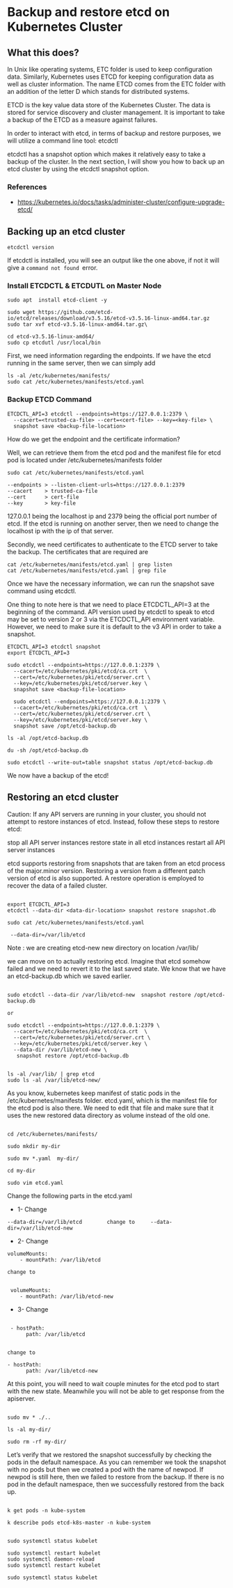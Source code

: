 # Backup and restore etcd on Kubernetes Cluster


## What this does?
In Unix like operating systems, ETC folder is used to keep configuration data. Similarly, Kubernetes uses ETCD for keeping configuration data as well as cluster information. The name ETCD comes from the ETC folder with an addition of the letter D which stands for distributed systems.

ETCD is the key value data store of the Kubernetes Cluster. The data is stored for service discovery and cluster management. It is important to take a backup of the ETCD as a measure against failures.

In order to interact with etcd, in terms of backup and restore purposes, we will utilize a command line tool: etcdctl

etcdctl has a snapshot option which makes it relatively easy to take a backup of the cluster. In the next section, I will show you how to back up an etcd cluster by using the etcdctl snapshot option.

### References
- https://kubernetes.io/docs/tasks/administer-cluster/configure-upgrade-etcd/


## Backing up an etcd cluster
```
etcdctl version

```

If etcdctl is installed, you will see an output like the one above, if not it will give a `command not found `error.

### Install ETCDCTL & ETCDUTL on Master Node
```
sudo apt  install etcd-client -y

sudo wget https://github.com/etcd-io/etcd/releases/download/v3.5.16/etcd-v3.5.16-linux-amd64.tar.gz
sudo tar xvf etcd-v3.5.16-linux-amd64.tar.gz\

cd etcd-v3.5.16-linux-amd64/
sudo cp etcdutl /usr/local/bin
```

First, we need information regarding the endpoints. If we have the etcd running in the same server, then we can simply add

```
ls -al /etc/kubernetes/manifests/
sudo cat /etc/kubernetes/manifests/etcd.yaml

```


### Backup ETCD Command

```
ETCDCTL_API=3 etcdctl --endpoints=https://127.0.0.1:2379 \
  --cacert=<trusted-ca-file> --cert=<cert-file> --key=<key-file> \
  snapshot save <backup-file-location>

```

How do we get the endpoint and the certificate information?

Well, we can retrieve them from the etcd pod and the manifest file for etcd pod is located under /etc/kubernetes/manifests folder

```
sudo cat /etc/kubernetes/manifests/etcd.yaml

--endpoints > --listen-client-urls=https://127.0.0.1:2379
--cacert    > trusted-ca-file
--cert      > cert-file
--key       > key-file

```

127.0.0.1 being the localhost ip and 2379 being the official port number of etcd. If the etcd is running on another server, then we need to change the localhost ip with the ip of that server.

Secondly, we need certificates to authenticate to the ETCD server to take the backup. The certificates that are required are

```
cat /etc/kubernetes/manifests/etcd.yaml | grep listen
cat /etc/kubernetes/manifests/etcd.yaml | grep file

```

Once we have the necessary information, we can run the snapshot save command using etcdctl.

One thing to note here is that we need to place ETCDCTL_API=3 at the beginning of the command. API version used by etcdctl to speak to etcd may be set to version 2 or 3 via the ETCDCTL_API environment variable. However, we need to make sure it is default to the v3 API in order to take a snapshot.


```
ETCDCTL_API=3 etcdctl snapshot
export ETCDCTL_API=3

```

```
sudo etcdctl --endpoints=https://127.0.0.1:2379 \
  --cacert=/etc/kubernetes/pki/etcd/ca.crt  \
  --cert=/etc/kubernetes/pki/etcd/server.crt \
  --key=/etc/kubernetes/pki/etcd/server.key \
  snapshot save <backup-file-location>

  sudo etcdctl --endpoints=https://127.0.0.1:2379 \
  --cacert=/etc/kubernetes/pki/etcd/ca.crt  \
  --cert=/etc/kubernetes/pki/etcd/server.crt \
  --key=/etc/kubernetes/pki/etcd/server.key \
  snapshot save /opt/etcd-backup.db

```

```
ls -al /opt/etcd-backup.db

du -sh /opt/etcd-backup.db

sudo etcdctl --write-out=table snapshot status /opt/etcd-backup.db

```

We now have a backup of the etcd!

## Restoring an etcd cluster

Caution:
If any API servers are running in your cluster, you should not attempt to restore instances of etcd. Instead, follow these steps to restore etcd:

stop all API server instances
restore state in all etcd instances
restart all API server instances

etcd supports restoring from snapshots that are taken from an etcd process of the major.minor version. Restoring a version from a different patch version of etcd is also supported. A restore operation is employed to recover the data of a failed cluster.

```

export ETCDCTL_API=3
etcdctl --data-dir <data-dir-location> snapshot restore snapshot.db

sudo cat /etc/kubernetes/manifests/etcd.yaml

 --data-dir=/var/lib/etcd

```

Note : we are creating etcd-new new directory on location /var/lib/

we can move on to actually restoring etcd. Imagine that etcd somehow failed and we need to revert it to the last saved state. We know that we have an etcd-backup.db which we saved earlier.

```

sudo etcdctl --data-dir /var/lib/etcd-new  snapshot restore /opt/etcd-backup.db

or 

sudo etcdctl --endpoints=https://127.0.0.1:2379 \
  --cacert=/etc/kubernetes/pki/etcd/ca.crt  \
  --cert=/etc/kubernetes/pki/etcd/server.crt \
  --key=/etc/kubernetes/pki/etcd/server.key \
  --data-dir /var/lib/etcd-new \
   snapshot restore /opt/etcd-backup.db

```

```

ls -al /var/lib/ | grep etcd
sudo ls -al /var/lib/etcd-new/

```

As you know, kubernetes keep manifest of static pods in the /etc/kubernetes/manifests folder. etcd.yaml, which is the manifest file for the etcd pod is also there. We need to edit that file and make sure that it uses the new restored data directory as volume instead of the old one.

```

cd /etc/kubernetes/manifests/

sudo mkdir my-dir

sudo mv *.yaml  my-dir/

cd my-dir

sudo vim etcd.yaml

```

Change the following parts in the etcd.yaml

- 1- Change

```
--data-dir=/var/lib/etcd        change to     --data-dir=/var/lib/etcd-new

```
- 2- Change

```
volumeMounts:
    - mountPath: /var/lib/etcd

change to  


 volumeMounts:
    - mountPath: /var/lib/etcd-new

```

- 3- Change

```

 - hostPath:
      path: /var/lib/etcd


change to  

- hostPath:
      path: /var/lib/etcd-new

```

At this point, you will need to wait couple minutes for the etcd pod to start with the new state. Meanwhile you will not be able to get response from the apiserver.

```

sudo mv * ./..

ls -al my-dir/

sudo rm -rf my-dir/

```

Let’s verify that we restored the snapshot successfully by checking the pods in the default namespace. As you can remember we took the snapshot with no pods but then we created a pod with the name of newpod. If newpod is still here, then we failed to restore from the backup. If there is no pod in the default namespace, then we successfully restored from the back up.

```

k get pods -n kube-system

k describe pods etcd-k8s-master -n kube-system

```


```

sudo systemctl status kubelet 

sudo systemctl restart kubelet 
sudo systemctl daemon-reload
sudo systemctl restart kubelet 

sudo systemctl status kubelet 

```







































